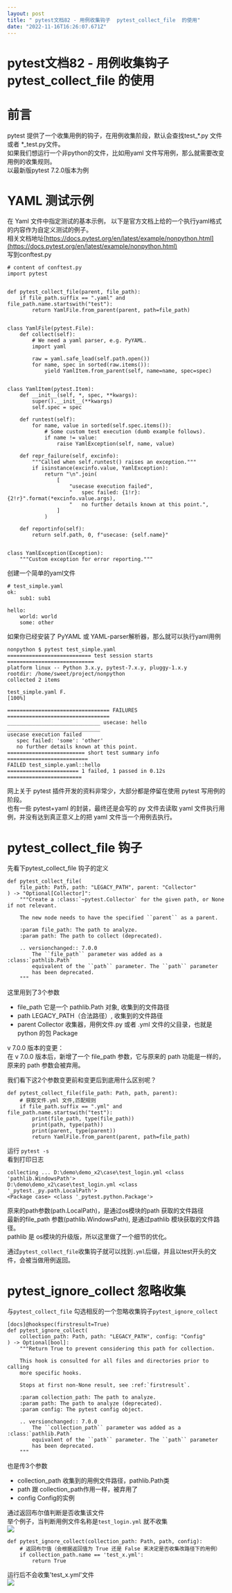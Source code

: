 ```yaml
---
layout: post
title: " pytest文档82 - 用例收集钩子  pytest_collect_file  的使用"
date: "2022-11-16T16:26:07.671Z"
---
```

pytest文档82 - 用例收集钩子 pytest\_collect\_file 的使用
=============================================

前言
==

pytest 提供了一个收集用例的钩子，在用例收集阶段，默认会查找test\_\*.py 文件或者 \*\_test.py文件。  
如果我们想运行一个非python的文件，比如用yaml 文件写用例，那么就需要改变用例的收集规则。  
以最新版pytest 7.2.0版本为例

YAML 测试示例
=========

在 Yaml 文件中指定测试的基本示例， 以下是官方文档上给的一个执行yaml格式的内容作为自定义测试的例子。  
相关文档地址[https://docs.pytest.org/en/latest/example/nonpython.html](https://docs.pytest.org/en/latest/example/nonpython.html)  
写到conftest.py

    # content of conftest.py
    import pytest
    
    
    def pytest_collect_file(parent, file_path):
        if file_path.suffix == ".yaml" and file_path.name.startswith("test"):
            return YamlFile.from_parent(parent, path=file_path)
    
    
    class YamlFile(pytest.File):
        def collect(self):
            # We need a yaml parser, e.g. PyYAML.
            import yaml
    
            raw = yaml.safe_load(self.path.open())
            for name, spec in sorted(raw.items()):
                yield YamlItem.from_parent(self, name=name, spec=spec)
    
    
    class YamlItem(pytest.Item):
        def __init__(self, *, spec, **kwargs):
            super().__init__(**kwargs)
            self.spec = spec
    
        def runtest(self):
            for name, value in sorted(self.spec.items()):
                # Some custom test execution (dumb example follows).
                if name != value:
                    raise YamlException(self, name, value)
    
        def repr_failure(self, excinfo):
            """Called when self.runtest() raises an exception."""
            if isinstance(excinfo.value, YamlException):
                return "\n".join(
                    [
                        "usecase execution failed",
                        "   spec failed: {1!r}: {2!r}".format(*excinfo.value.args),
                        "   no further details known at this point.",
                    ]
                )
    
        def reportinfo(self):
            return self.path, 0, f"usecase: {self.name}"
    
    
    class YamlException(Exception):
        """Custom exception for error reporting."""
    

创建一个简单的yaml文件

    # test_simple.yaml
    ok:
        sub1: sub1
    
    hello:
        world: world
        some: other
    

如果你已经安装了 PyYAML 或 YAML-parser解析器，那么就可以执行yaml用例

    nonpython $ pytest test_simple.yaml
    =========================== test session starts ============================
    platform linux -- Python 3.x.y, pytest-7.x.y, pluggy-1.x.y
    rootdir: /home/sweet/project/nonpython
    collected 2 items
    
    test_simple.yaml F.                                                  [100%]
    
    ================================= FAILURES =================================
    ______________________________ usecase: hello ______________________________
    usecase execution failed
       spec failed: 'some': 'other'
       no further details known at this point.
    ========================= short test summary info ==========================
    FAILED test_simple.yaml::hello
    ======================= 1 failed, 1 passed in 0.12s ========================
    

网上关于 pytest 插件开发的资料非常少，大部分都是停留在使用 pytest 写用例的阶段。  
也有一些 pytest+yaml 的封装，最终还是会写的 py 文件去读取 yaml 文件执行用例，并没有达到真正意义上的把 yaml 文件当一个用例去执行。

pytest\_collect\_file 钩子
========================

先看下pytest\_collect\_file 钩子的定义

    def pytest_collect_file(
        file_path: Path, path: "LEGACY_PATH", parent: "Collector"
    ) -> "Optional[Collector]":
        """Create a :class:`~pytest.Collector` for the given path, or None if not relevant.
    
        The new node needs to have the specified ``parent`` as a parent.
    
        :param file_path: The path to analyze.
        :param path: The path to collect (deprecated).
    
        .. versionchanged:: 7.0.0
            The ``file_path`` parameter was added as a :class:`pathlib.Path`
            equivalent of the ``path`` parameter. The ``path`` parameter
            has been deprecated.
        """
    

这里用到了3个参数

*   file\_path 它是一个 pathlib.Path 对象, 收集到的文件路径
*   path LEGACY\_PATH（合法路径）, 收集到的文件路径
*   parent Collector 收集器，用例文件.py 或者 .yml 文件的父目录，也就是 python 的包 Package

v 7.0.0 版本的变更：  
在 v 7.0.0 版本后，新增了一个 file\_path 参数，它与原来的 path 功能是一样的，原来的 path 参数会被弃用。

我们看下这2个参数变更前和变更后到底用什么区别呢？

    def pytest_collect_file(file_path: Path, path, parent):
        # 获取文件.yml 文件,匹配规则
        if file_path.suffix == ".yml" and file_path.name.startswith("test"):
            print(file_path, type(file_path))
            print(path, type(path))
            print(parent, type(parent))
            return YamlFile.from_parent(parent, path=file_path)
    

运行 `pytest -s`  
看到打印日志

    collecting ... D:\demo\demo_x2\case\test_login.yml <class 'pathlib.WindowsPath'>
    D:\demo\demo_x2\case\test_login.yml <class '_pytest._py.path.LocalPath'>
    <Package case> <class '_pytest.python.Package'>
    

原来的path参数(path.LocalPath)，是通过os模块的path 获取的文件路径  
最新的file\_path 参数(pathlib.WindowsPath), 是通过pathlib 模块获取的文件路径。  
pathlib 是 os模块的升级版，所以这里做了一个细节的优化。

通过`pytest_collect_file`收集钩子就可以找到`.yml`后缀，并且以test开头的文件，会被当做用例返回。

pytest\_ignore\_collect 忽略收集
============================

与`pytest_collect_file` 勾选相反的一个忽略收集钩子`pytest_ignore_collect`

    
    [docs]@hookspec(firstresult=True)
    def pytest_ignore_collect(
        collection_path: Path, path: "LEGACY_PATH", config: "Config"
    ) -> Optional[bool]:
        """Return True to prevent considering this path for collection.
    
        This hook is consulted for all files and directories prior to calling
        more specific hooks.
    
        Stops at first non-None result, see :ref:`firstresult`.
    
        :param collection_path: The path to analyze.
        :param path: The path to analyze (deprecated).
        :param config: The pytest config object.
    
        .. versionchanged:: 7.0.0
            The ``collection_path`` parameter was added as a :class:`pathlib.Path`
            equivalent of the ``path`` parameter. The ``path`` parameter
            has been deprecated.
        """
    

也是传3个参数

*   collection\_path 收集到的用例文件路径，pathlib.Path类
*   path 跟 collection\_path作用一样，被弃用了
*   config Config的实例

通过返回布尔值判断是否收集该文件  
举个例子，当判断用例文件名称是`test_login.yml` 就不收集  
![](https://img2022.cnblogs.com/blog/1070438/202211/1070438-20221116225500211-257932948.png)

    def pytest_ignore_collect(collection_path: Path, path, config):
        # 返回布尔值（会根据返回值为 True 还是 False 来决定是否收集改路径下的用例）
        if collection_path.name == 'test_x.yml':
            return True
    

运行后不会收集'test\_x.yml'文件  
![](https://img2022.cnblogs.com/blog/1070438/202211/1070438-20221116225916920-91642109.png)